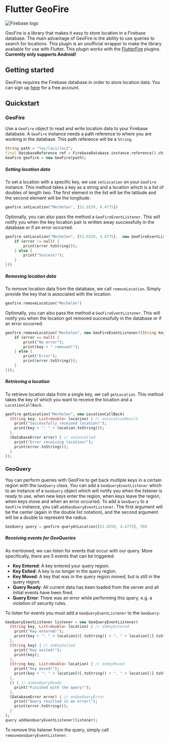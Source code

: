 # Flutter GeoFire

![Firebase logo](https://firebase.google.com/_static/images/firebase/touchicon-180.png)

GeoFire is a library that makes it easy to store location in a Firebase database. The main advantage of GeoFire is the ability to use queries to search for locations. This plugin is an unofficial wrapper to make the library available for use with Flutter. This plugin works with the [FlutterFire] plugins. **Currently only supports Android!**

## Getting started
GeoFire requires the Firebase database in order to store location data. You can sign up [here] for a free account.

## Quickstart

### GeoFire
Use a `GeoFire` object to read and write location data to your Firebase database. A `GeoFire` instance needs a path reference to where you are working in the database. This path reference will be a `String`. 
```dart
String path = "loc/loc1/loc2";
final DatabaseReference ref = FirebaseDatabase.instance.reference().child(path);
GeoFire geofire = new GeoFire(path);
```

##### Setting location data
To set a location with a specific key, we use `setLocation` on your `GeoFire` instance. This method takes a key as a string and a location which is a list of doubles of length two: The first element in the list will be the latitude and the second element will be the longitude.
```dart
geofire.setLocation("Mechelen", [51.0259, 4.4775])
```
Optionally, you can also pass the method a `GeoFireEventListener`. This will notify you when the key location pair is written away successfully in the database or if an error occurred.
```dart
geofire.setLocation("Mechelen", [51.0259, 4.4775],  new GeoFireEventListener((String key, DatabaseError error) {
    if (error != null) {
        print(error.toString());
    } else {
        print("Success!");
    }
}))
```

##### Removing location data
To remove location data from the database, we call `removeLocation`. Simply provide the key that is associated with the location.
```dart
geofire.removeLocation("Mechelen")
```
Optionally, you can also pass the method a `GeoFireEventListener`. This will notify you when the location got removed successfully in the database or if an error occurred.
```dart
geofire.removeLocation("Mechelen", new GeoFireEventListener((String key, DatabaseError error) {
    if (error == null) {
        print("No error");
        print(key + " removed!");
    } else {
        print("Error");
        print(error.toString());
    }
}));
```

##### Retrieving a location
To retrieve location data from a single key, we call `getLocation`. This method takes the key of which you want to receive the location and a `LocationCallBack`.
```dart
geofire.getLocation("Mechelen", new LocationCallBack(
  (String key, List<double> location) { // onLocationResult
    print("Successfully received location!");
    print(key + ": " + location.toString());
  }, 
  (DatabaseError error) { // onCancelled
    print("Error receiving location!");
    print(error.toString());
  }
));
```

### GeoQuery
You can perform queries with GeoFire to get back multiple keys in a certain region with the `GeoQuery` class. You can add a `GeoQueryEventListener` which to an instance of a `GeoQuery` object which will notify you when the listener is ready to use, when new keys enter the region, when keys leave the region, when keys move and when an error occurred. To add a `GeoQuery` to a `GeoFire` instance, you call `addGeoQueryEventListener`. The first argument will be the center (again in the double list notation), and the second argument will be a double to represent the radius.
```dart
GeoQuery query = geofire.queryAtLocation([51.0259, 4.4775], 50)
```

##### Receiving events for GeoQueries
As mentioned, we can listen for events that occur with our query. More specifically, there are 5 events that can be triggered:
* **Key Entered**: A key entered your query region.
* **Key Exited**: A key is no longer in the query region.
* **Key Moved**: A key that was in the query region moved, but is still in the query region.
* **Query Ready**: All current data has been loaded from the server and all initial events have been fired.
* **Query Error**: There was an error while performing this query, e.g. a violation of security rules.

To listen for events you must add a `GeoQueryEventListener` to the `GeoQuery`:
```dart
GeoQueryEventListener listener = new GeoQueryEventListener(
  (String key, List<double> location) { // onKeyEntered
    print("Key entered!");
    print(key + ": " + location[0].toString() + ", " + location[1].toString());
  }, 
  (String key) { // onKeyExited
    print("Key exited!");
    print(key);
  }, 
  (String key, List<double> location) { // onKeyMoved
    print("Key moved!");
    print(key + ": " + location[0].toString() + ", " + location[1].toString());
  }, 
  () { // onGeoQueryReady
    print("Finished with the query!");
  }, 
  (DatabaseError error) { // onGeoQueryError
    print("Query resulted in an error!");
    print(error.toString());
  }
);
query.addGeoQueryEventListener(listener);
```
To remove this listener from the query, simply call `removeGeoQueryEventListener`.

   [FlutterFire]: <https://github.com/flutter/plugins/blob/master/FlutterFire.md>
   [here]: <https://firebase.google.com/>
